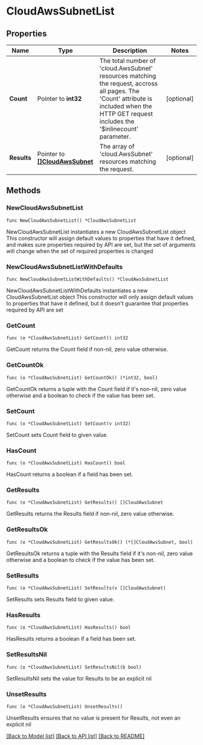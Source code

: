 # CloudAwsSubnetList

## Properties

Name | Type | Description | Notes
------------ | ------------- | ------------- | -------------
**Count** | Pointer to **int32** | The total number of &#39;cloud.AwsSubnet&#39; resources matching the request, accross all pages. The &#39;Count&#39; attribute is included when the HTTP GET request includes the &#39;$inlinecount&#39; parameter. | [optional] 
**Results** | Pointer to [**[]CloudAwsSubnet**](CloudAwsSubnet.md) | The array of &#39;cloud.AwsSubnet&#39; resources matching the request. | [optional] 

## Methods

### NewCloudAwsSubnetList

`func NewCloudAwsSubnetList() *CloudAwsSubnetList`

NewCloudAwsSubnetList instantiates a new CloudAwsSubnetList object
This constructor will assign default values to properties that have it defined,
and makes sure properties required by API are set, but the set of arguments
will change when the set of required properties is changed

### NewCloudAwsSubnetListWithDefaults

`func NewCloudAwsSubnetListWithDefaults() *CloudAwsSubnetList`

NewCloudAwsSubnetListWithDefaults instantiates a new CloudAwsSubnetList object
This constructor will only assign default values to properties that have it defined,
but it doesn't guarantee that properties required by API are set

### GetCount

`func (o *CloudAwsSubnetList) GetCount() int32`

GetCount returns the Count field if non-nil, zero value otherwise.

### GetCountOk

`func (o *CloudAwsSubnetList) GetCountOk() (*int32, bool)`

GetCountOk returns a tuple with the Count field if it's non-nil, zero value otherwise
and a boolean to check if the value has been set.

### SetCount

`func (o *CloudAwsSubnetList) SetCount(v int32)`

SetCount sets Count field to given value.

### HasCount

`func (o *CloudAwsSubnetList) HasCount() bool`

HasCount returns a boolean if a field has been set.

### GetResults

`func (o *CloudAwsSubnetList) GetResults() []CloudAwsSubnet`

GetResults returns the Results field if non-nil, zero value otherwise.

### GetResultsOk

`func (o *CloudAwsSubnetList) GetResultsOk() (*[]CloudAwsSubnet, bool)`

GetResultsOk returns a tuple with the Results field if it's non-nil, zero value otherwise
and a boolean to check if the value has been set.

### SetResults

`func (o *CloudAwsSubnetList) SetResults(v []CloudAwsSubnet)`

SetResults sets Results field to given value.

### HasResults

`func (o *CloudAwsSubnetList) HasResults() bool`

HasResults returns a boolean if a field has been set.

### SetResultsNil

`func (o *CloudAwsSubnetList) SetResultsNil(b bool)`

 SetResultsNil sets the value for Results to be an explicit nil

### UnsetResults
`func (o *CloudAwsSubnetList) UnsetResults()`

UnsetResults ensures that no value is present for Results, not even an explicit nil

[[Back to Model list]](../README.md#documentation-for-models) [[Back to API list]](../README.md#documentation-for-api-endpoints) [[Back to README]](../README.md)


